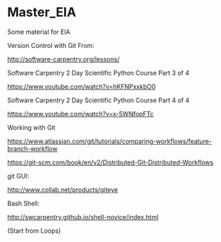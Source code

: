 # Master_EIA
Some material for EIA

Version Control with Git
 From: 
 
 http://software-carpentry.org/lessons/
 
Software Carpentry 2 Day Scientific Python Course Part 3 of 4

 https://www.youtube.com/watch?v=hKFNPxxkbO0
 
Software Carpentry 2 Day Scientific Python Course Part 4 of 4

 https://www.youtube.com/watch?v=x-5WNfopFTc

Working with Git

 https://www.atlassian.com/git/tutorials/comparing-workflows/feature-branch-workflow
 
 https://git-scm.com/book/en/v2/Distributed-Git-Distributed-Workflows

git GUI:

http://www.collab.net/products/giteye

Bash Shell:

 http://swcarpentry.github.io/shell-novice/index.html
 
 (Start from Loops)
 
